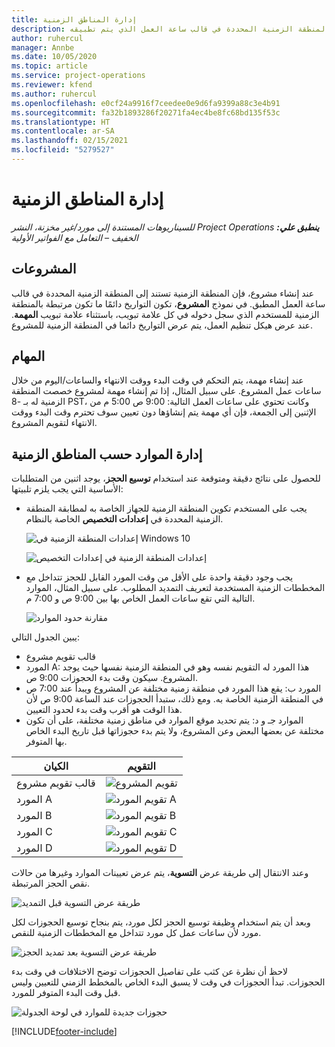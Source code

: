 ```yaml
---
title: إدارة المناطق الزمنية
description: عند إنشاء مشروع، فإن المنطقة الزمنية الخاصة به تستند إلى المنطقة الزمنية المحددة في قالب ساعة العمل الذي يتم تطبيقه.
author: ruhercul
manager: Annbe
ms.date: 10/05/2020
ms.topic: article
ms.service: project-operations
ms.reviewer: kfend
ms.author: ruhercul
ms.openlocfilehash: e0cf24a9916f7ceedee0e9d6fa9399a88c3e4b91
ms.sourcegitcommit: fa32b1893286f20271fa4ec4be8fc68bd135f53c
ms.translationtype: HT
ms.contentlocale: ar-SA
ms.lasthandoff: 02/15/2021
ms.locfileid: "5279527"
---
```

# <a name="manage-time-zones"></a>إدارة المناطق الزمنية

_**ينطبق علي:** ‏‫Project Operations للسيناريوهات المستندة إلى مورد/غير مخزنة‬، ‏‫النشر الخفيف – التعامل مع الفواتير الأولية‬_


## <a name="projects"></a>المشروعات

عند إنشاء مشروع، فإن المنطقة الزمنية تستند إلى المنطقة الزمنية المحددة في قالب ساعة العمل المطبق. في نموذج **المشروع**، تكون التواريخ دائمًا ما تكون مرتبطة بالمنطقة الزمنية للمستخدم الذي سجل دخوله في كل علامة تبويب، باستثناء علامة تبويب **المهمة**. عند عرض هيكل تنظيم العمل، يتم عرض التواريخ دائما في المنطقة الزمنية للمشروع.

## <a name="tasks"></a>المهام

عند إنشاء مهمة، يتم التحكم في وقت البدء ووقت الانتهاء والساعات/اليوم من خلال ساعات عمل المشروع. على سبيل المثال، إذا تم إنشاء مهمة لمشروع خصصت المنطقة الزمنية له بـ -8 PST، وكانت تحتوي على ساعات العمل التالية: 9:00 ص 5:00 م من الإثنين إلى الجمعة، فإن أي مهمة يتم إنشاؤها دون تعيين سوف تحترم وقت البدء ووقت الانتهاء لتقويم المشروع.

## <a name="manage-resources-with-time-zones"></a>إدارة الموارد حسب المناطق الزمنية

للحصول على نتائج دقيقة ومتوقعة عند استخدام **توسيع الحجز**، يوجد اثنين من المتطلبات الأساسية التي يجب يلزم تلبيتها:  

- يجب على المستخدم تكوين المنطقة الزمنية للجهاز الخاصة به لمطابقة المنطقة الزمنية المحددة في **إعدادات التخصيص** الخاصة بالنظام.
 
  ![إعدادات المنطقة الزمنية في Windows 10](media/reconcile-assignments-03.png)

  ![إعدادات المنطقة الزمنية في إعدادات التخصيص](media/reconcile-assignments-04.png)
 
- يجب وجود دقيقة واحدة على الأقل من وقت المورد القابل للحجز تتداخل مع المخططات الزمنية المستخدمة لتعريف التمديد المطلوب. على سبيل المثال، الموارد التالية التي تقع ساعات العمل الخاص بها بين 9:00 ص و 7:00 م. 

  ![مقارنة حدود الموارد](media/reconcile-assignments-05.png)

يبين الجدول التالي:

- قالب تقويم مشروع
- المورد A: هذا المورد له التقويم نفسه وهو في المنطقة الزمنية نفسها حيث يوجد المشروع. سيكون وقت بدء الحجوزات 9:00 ص.
- المورد ب: يقع هذا المورد في منطقة زمنية مختلفة عن المشروع ويبدأ عند 7:00 ص في المنطقة الزمنية الخاصة به. ومع ذلك، ستبدأ الحجوزات عند الساعة 9:00 ص لأن هذا الوقت هو أقرب وقت بدء لحدود التعيين.
- الموارد جـ و د: يتم تحديد موقع الموارد في مناطق زمنية مختلفة، على أن تكون مختلفة عن بعضها البعض وعن المشروع، ولا يتم بدء حجوزاتها قبل تاريخ البدء الخاص بها المتوفر.

|الكيان  |التقويم  |
|-|-|
|قالب تقويم مشروع   | ![تقويم المشروع](media/reconcile-assignments-06.png) |
|المورد A  | ![تقويم المورد A](media/reconcile-assignments-06.png) |
|المورد B  |  ![تقويم المورد B](media/reconcile-assignments-07.png) |
|المورد C  |  ![تقويم المورد C](media/reconcile-assignments-08.png) |
|المورد D  | ![تقويم المورد D](media/reconcile-assignments-09.png)  |
 
وعند الانتقال إلى طريقة عرض **التسوية**، يتم عرض تعيينات الموارد وغيرها من حالات نقص الحجز المرتبطة.

![طريقة عرض التسوية قبل التمديد](media/reconcile-assignments-10.png)

وبعد أن يتم استخدام وظيفة توسيع الحجز لكل مورد، يتم بنجاح توسيع الحجوزات لكل مورد لأن ساعات عمل كل مورد تتداخل مع المخططات الزمنية للنقص.

![طريقة عرض التسوية بعد تمديد الحجز](media/reconcile-assignments-11.png) 

لاحظ أن نظرة عن كثب على تفاصيل الحجوزات توضح الاختلافات في وقت بدء الحجوزات. تبدأ الحجوزات في وقت لا يسبق البدء الخاص بالمخطط الزمني للتعيين وليس قبل وقت البدء المتوفر للمورد.

![حجوزات جديدة للموارد في لوحة الجدولة](media/reconcile-assignments-12.png)


[!INCLUDE[footer-include](../includes/footer-banner.md)]